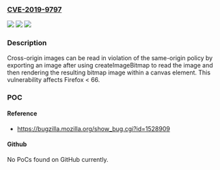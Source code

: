 ### [CVE-2019-9797](https://cve.mitre.org/cgi-bin/cvename.cgi?name=CVE-2019-9797)
![](https://img.shields.io/static/v1?label=Product&message=Firefox&color=blue)
![](https://img.shields.io/static/v1?label=Version&message=%3C%2066%20&color=brighgreen)
![](https://img.shields.io/static/v1?label=Vulnerability&message=Cross-origin%20theft%20of%20images%20with%20createImageBitmap&color=brighgreen)

### Description

Cross-origin images can be read in violation of the same-origin policy by exporting an image after using createImageBitmap to read the image and then rendering the resulting bitmap image within a canvas element. This vulnerability affects Firefox < 66.

### POC

#### Reference
- https://bugzilla.mozilla.org/show_bug.cgi?id=1528909

#### Github
No PoCs found on GitHub currently.


